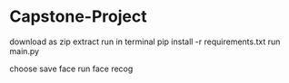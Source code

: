 # Capstone-Project
download as zip
extract
run in terminal pip install -r requirements.txt
run main.py

choose save face
run face recog
